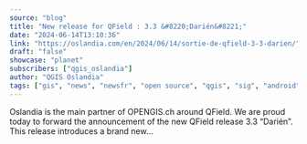 ```yaml
---
source: "blog"
title: "New release for QField : 3.3 &#8220;Darién&#8221;"
date: "2024-06-14T13:10:36"
link: "https://oslandia.com/en/2024/06/14/sortie-de-qfield-3-3-darien/"
draft: "false"
showcase: "planet"
subscribers: ["qgis_oslandia"]
author: "QGIS Oslandia"
tags: ["gis", "news", "newsfr", "open source", "qgis", "sig", "android", "annonce", "apple", "mobile", "opengis.ch", "qfield", "survey", "terrain"]
---
```


Oslandia is the main partner of OPENGIS.ch around QField. We are proud today to forward the announcement of the new QField release 3.3 &#8220;Darién&#8221;. This release introduces a brand new...
